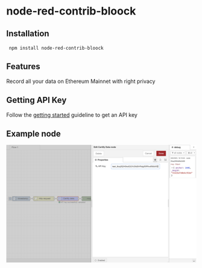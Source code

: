 # node-red-contrib-bloock


## Installation

     npm install node-red-contrib-bloock

## Features

Record all your data on Ethereum Mainnet with right privacy

## Getting API Key

Follow the [getting started](https://docs.bloock.com/#/getting-started/) guideline to get an API key

## Example node

<img src="images/certify-data-flow.png">